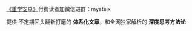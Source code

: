 [《重学安卓》](https://xiaozhuanlan.com/kunminx)付费读者加微信进群：myatejx

提供 不定期回头翻新打磨的 **体系化文章**，和全网独家解析的 **深度思考方法论**
